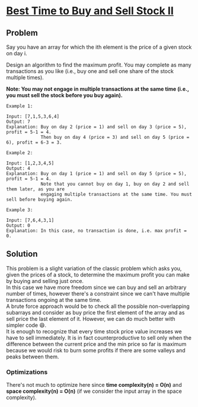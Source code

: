 # [Best Time to Buy and Sell Stock II](https://leetcode.com/explore/other/card/30-day-leetcoding-challenge/528/week-1/3287/)

## Problem

Say you have an array for which the ith element is the price of a given stock on day i.

Design an algorithm to find the maximum profit. You may complete as many transactions as you like (i.e., buy one and sell one share of the stock multiple times).

**Note: You may not engage in multiple transactions at the same time (i.e., you must sell the stock before you buy again).**

```
Example 1:

Input: [7,1,5,3,6,4]
Output: 7
Explanation: Buy on day 2 (price = 1) and sell on day 3 (price = 5), profit = 5-1 = 4.
             Then buy on day 4 (price = 3) and sell on day 5 (price = 6), profit = 6-3 = 3.
```
```
Example 2:

Input: [1,2,3,4,5]
Output: 4
Explanation: Buy on day 1 (price = 1) and sell on day 5 (price = 5), profit = 5-1 = 4.
             Note that you cannot buy on day 1, buy on day 2 and sell them later, as you are
             engaging multiple transactions at the same time. You must sell before buying again.
```
```
Example 3:

Input: [7,6,4,3,1]
Output: 0
Explanation: In this case, no transaction is done, i.e. max profit = 0.
```

## Solution

This problem is a slight variation of the classic problem which asks you, given the prices of a stock, to determine the maximum profit you can make by buying and selling just once.  
In this case we have more freedom since we can buy and sell an arbitrary number of times, however there's a constraint since we can't have multiple transactions ongoing at the same time.  
A brute force approach would be to check all the possible non-overlapping subarrays and consider as buy price the first element of the array and as sell price the last element of it. However, we can do much better with simpler code :smile:.  
It is enough to recognize that every time stock price value increases we have to sell immediately. It is in fact counterproductive to sell only when the difference between the current price and the min price so far is maximum because we would risk to burn some profits if there are some valleys and peaks between them.

### Optimizations
There's not much to optimize here since **time complexity(n) = O(n)** and **space complexity(n) = O(n)** (if we consider the input array in the space complexity).
